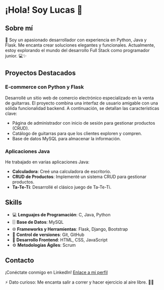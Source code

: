 # ¡Hola! Soy Lucas 👋

## Sobre mí
🚀 Soy un apasionado desarrollador con experiencia en Python, Java y Flask. Me encanta crear soluciones elegantes y funcionales. Actualmente, estoy explorando el mundo del desarrollo Full Stack como programador junior. 💻✨

## Proyectos Destacados

### E-commerce con Python y Flask
Desarrollé un sitio web de comercio electrónico especializado en la venta de guitarras. El proyecto combina una interfaz de usuario amigable con una sólida funcionalidad backend. A continuación, se detallan las características clave:

- Página de administrador con inicio de sesión para gestionar productos (CRUD).
- Catálogo de guitarras para que los clientes exploren y compren.
- Base de datos MySQL para almacenar la información.

### Aplicaciones Java
He trabajado en varias aplicaciones Java:


- **Calculadora**: Creé una calculadora de escritorio.
- **CRUD de Productos**: Implementé un sistema CRUD para gestionar productos.
- **Ta-Te-Ti**: Desarrollé el clásico juego de Ta-Te-Ti.

## Skills
- 💻 **Lenguajes de Programación**: C, Java, Python
- 🗄️ **Base de Datos**: MySQL
- 🌐 **Frameworks y Herramientas**: Flask, Django, Bootstrap
- 📝 **Control de versiones**: Git, GitHub
- 🎨 **Desarrollo Frontend**: HTML, CSS, JavaScript
- ⚙️ **Metodologías Ágiles**: Scrum

## Contacto
¡Conéctate conmigo en LinkedIn! [Enlace a mi perfil](https://www.linkedin.com/in/lucas-gomez-ponce/)

⚡ Dato curioso: Me encanta salir a correr y hacer ejercicio al aire libre. 🏃‍♂️

<!---
LucasGomezPonce/LucasGomezPonce is a ✨ special ✨ repository because its `README.md` (this file) appears on your GitHub profile.
You can click the Preview link to take a look at your changes.
--->
